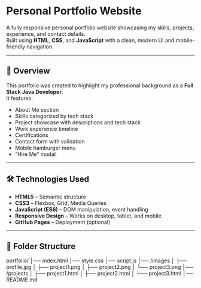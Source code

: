 # Personal Portfolio Website

A fully responsive personal portfolio website showcasing my skills, projects, experience, and contact details.  
Built using **HTML**, **CSS**, and **JavaScript** with a clean, modern UI and mobile-friendly navigation.

---

## 📌 Overview
This portfolio was created to highlight my professional background as a **Full Stack Java Developer**.  
It features:
- About Me section
- Skills categorized by tech stack
- Project showcase with descriptions and tech stack
- Work experience timeline
- Certifications
- Contact form with validation
- Mobile hamburger menu
- “Hire Me” modal

---

## 🛠 Technologies Used
- **HTML5** – Semantic structure
- **CSS3** – Flexbox, Grid, Media Queries
- **JavaScript (ES6)** – DOM manipulation, event handling
- **Responsive Design** – Works on desktop, tablet, and mobile
- **GitHub Pages** – Deployment (optional)

---

## 📂 Folder Structure
portfolio/
│── index.html
│── style.css
│── script.js
│── /images
│ ├── profile.jpg
│ ├── project1.png
│ ├── project2.png
│ └── project3.png
│── /projects
│ ├── project1.html
│ ├── project2.html
│ └── project3.html
│── README.md


